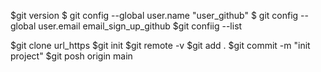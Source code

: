 $git version
$ git config --global user.name "user_github"
$ git config --global user.email email_sign_up_github
$git confiig --list


$git clone url_https
$git init
$git remote  -v
$git add .
$git commit -m "init project"
$git posh origin main